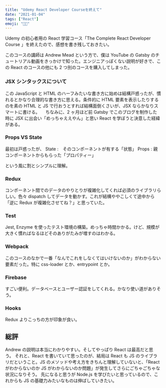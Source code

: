 ```yaml
---
title: "Udemy React Developer Courseを終えて"
date: "2021-01-04"
tags: ["React"]
emoji: "👨‍🏫️"
---
```


Udemy の初心者用の React 学習コース「The Complete React Developer Course 」を終えたので、感想を書き残しておきたい。

このコースの講師は Andrew Mead という方で、僕は YouTube の Gatsby のチュートリアル動画をきっかけで知った。エンジニアっぽくない説明が好きで、この React のコースの他にも 2 つ別のコースを購入してしまった。

### JSX シンタックスについて

この JavaScript と HTML のハーフみたいな書き方に始めは結構戸惑ったが、慣れるとかなり合理的な書き方に思える。条件的に HTML 要素を表示したりするのを素の HTML と JS で行おうとすれば結構面倒くさいが、JSX ならかなりスマートに書ける。
　ちなみに、2 ヶ月ほど前 Gatsby でこのブログを制作した時に JSX に出会い「めっちゃええやん」と思い React を学ぼうと決意した経緯がある。

### Props VS State

最初は戸惑ったが、
State :　そのコンポーネントが有する「状態」
Props : 親コンポーネントからもらった「プロパティー」

という風に割とシンプルに理解。

### Redux

コンポーネント間でのデータのやりとりが複雑化してくれば必須のライブラリらしい。色々 dispatch してデータを動かす。これが結構ややこしくて途中から「逆に Redux が複雑化させてね？」と思っていた。

### Test

Jest, Enzyme を使ったテスト環境の構築。めっちゃ時間かかる。けど、規模が大きく慣ればなるほどそのありがたみが増すのはわかる。

### Webpack

このコースのなかで一番「なんでこれをしなくてはいけないのか」がわからない要素だった。特に css-loader とか、entrypoint とか。

### Firebase

すごい便利。データベースとユーザー認証をしてくれる。かなり使い道がありそう。

### Hooks

Redux よりこっちの方が印象が良い。

## 総評

Andrew の説明は本当にわかりやすい。そしてやっぱり React は最高だと思う。
それと、React を書いていて思ったのが、結局は React も JS のライブラリだということ。JS のメソッドや考え方をきちんと理解していないと、「React がわからないのか JS がわからないのか問題」が発生してさらにごちゃごちゃな状況になりそう。
先になると思うが Node.js を学びたいと思っているので、これからも JS の基礎力みたいなものは伸ばしていきたい。

